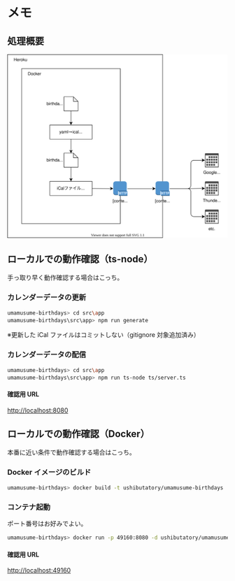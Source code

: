 # メモ

## 処理概要

![overview](overview.drawio.svg)

## ローカルでの動作確認（ts-node）

手っ取り早く動作確認する場合はこっち。

### カレンダーデータの更新

```sh
umamusume-birthdays> cd src\app
umamusume-birthdays\src\app> npm run generate
```

※更新した iCal ファイルはコミットしない（gitignore 対象追加済み）

### カレンダーデータの配信

```sh
umamusume-birthdays> cd src\app
umamusume-birthdays\src\app> npm run ts-node ts/server.ts
```

#### 確認用 URL

[http://localhost:8080](http://localhost:8080)

## ローカルでの動作確認（Docker）

本番に近い条件で動作確認する場合はこっち。

### Docker イメージのビルド

```sh
umamusume-birthdays> docker build -t ushibutatory/umamusume-birthdays .
```

### コンテナ起動

ポート番号はお好みでよい。

```sh
umamusume-birthdays> docker run -p 49160:8080 -d ushibutatory/umamusume-birthdays
```

#### 確認用 URL

[http://localhost:49160](http://localhost:49160)
